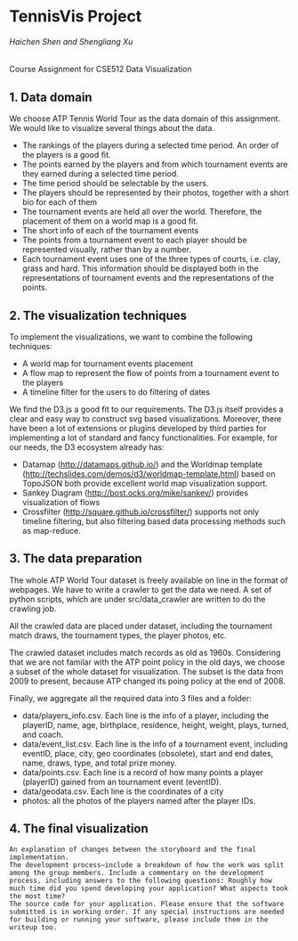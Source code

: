 # TennisVis Project

###### Haichen Shen and Shengliang Xu

Course Assignment for CSE512 Data Visualization

## 1. Data domain 

We choose ATP Tennis World Tour as the data domain of this assignment.
We would like to visualize several things about the data. 

 * The rankings of the players during a selected time period. An order
   of the players is a good fit. 
 * The points earned by the players and from which tournament events
   are they earned during a selected time period.
 * The time period should be selectable by the users.
 * The players should be represented by their photos, together with a
   short bio for each of them
 * The tournament events are held all over the world. Therefore, the
   placement of them on a world map is a good fit.
 * The short info of each of the tournament events
 * The points from a tournament event to each player should be
   represented visually, rather than by a number.
 * Each tournament event uses one of the three types of courts, i.e.
   clay, grass and hard. This information should be displayed both in
   the representations of tournament events and the representations of
   the points.

## 2. The visualization techniques 

To implement the visualizations, we want to combine the following
techniques:

 * A world map for tournament events placement
 * A flow map to represent the flow of points from a tournament event
   to the players
 * A timeline filter for the users to do filtering of dates

We find the D3.js a good fit to our requirements. The D3.js itself
provides a clear and easy way to construct svg based visualizations.
Moreover, there have been a lot of extensions or plugins developed by
third parties for implementing a lot of standard and fancy
functionalities. For example, for our needs, the D3 ecosystem already
has:

 * Datamap (http://datamaps.github.io/) and the Worldmap template
   (http://techslides.com/demos/d3/worldmap-template.html) based on
   TopoJSON both provide excellent world map visualization support.
 * Sankey Diagram (http://bost.ocks.org/mike/sankey/) provides
   visualization of flows
 * Crossfilter (http://square.github.io/crossfilter/) supports not
   only timeline filtering, but also filtering based data processing
   methods such as map-reduce.

## 3. The data preparation

The whole ATP World Tour dataset is freely available on line in the
format of webpages. We have to write a crawler to get the data we
need. A set of python scripts, which are under src/data_crawler are
written to do the crawling job.

All the crawled data are placed under dataset, including the
tournament match draws, the tournament types, the player photos, etc.

The crawled dataset includes match records as old as 1960s.
Considering that we are not familar with the ATP point policy in the
old days, we choose a subset of the whole dataset for visualization.
The subset is the data from 2009 to present, because ATP changed its
poing policy at the end of 2008. 

Finally, we aggregate all the required data into 3 files and a folder:

* data/players_info.csv. Each line is the info of a player, including
  the playerID, name, age, birthplace, residence, height, weight,
  plays, turned, and coach.
* data/event_list.csv. Each line is the info of a tournament event,
  including eventID, place, city, geo coordinates (obsolete),
  start and end dates, name, draws, type, and total prize money.
* data/points.csv. Each line is a record of how many points a player
  (playerID) gained from an tournament event (eventID).
* data/geodata.csv. Each line is the coordinates of a city
* photos: all the photos of the players named after the player IDs.

## 4. The final visualization

    An explanation of changes between the storyboard and the final implementation.
    The development process–include a breakdown of how the work was split among the group members. Include a commentary on the development process, including answers to the following questions: Roughly how much time did you spend developing your application? What aspects took the most time?
    The source code for your application. Please ensure that the software submitted is in working order. If any special instructions are needed for building or running your software, please include them in the writeup too.


